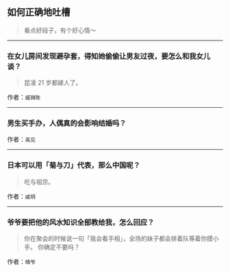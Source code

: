 ## 如何正确地吐槽

> 看点好段子，有个好心情～


 
---

### 在女儿房间发现避孕套，得知她偷偷让男友过夜，要怎么和我女儿谈？

> 昆凌 21 岁都嫁人了。


作者：`威锦陈`

---

### 男生买手办，人偶真的会影响结婚吗？

> 


作者：`高见`

---

### 日本可以用「菊与刀」代表，那么中国呢？

> 吃与祖宗。


作者：`戚玥`

---

### 爷爷要把他的风水知识全部教给我，怎么回应？

> 你在聚会的时候说一句「我会看手相」，全场的妹子都会排着队等着你摸小手。
> 你确定不要吗？


作者：`晴爷`